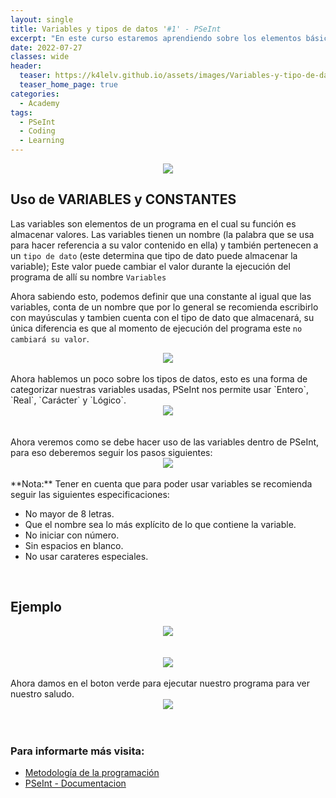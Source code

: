 ```yaml
---
layout: single
title: Variables y tipos de datos '#1' - PSeInt
excerpt: "En este curso estaremos aprendiendo sobre los elementos básicos y principales al momento de programar, se hablará de los tipos de datos que la herramienta de PSeInt nos ofrece y respaldaremos con ejemplos sencillos pero interesantes..."
date: 2022-07-27
classes: wide
header:
  teaser: https://k4lelv.github.io/assets/images/Variables-y-tipo-de-datos/Banner.jpg
  teaser_home_page: true
categories:
  - Academy
tags:
  - PSeInt
  - Coding
  - Learning
---
```


<center>
<img src="https://k4lelv.github.io/assets/images/Variables-y-tipo-de-datos/Profile.jpg">
</center>

## Uso de VARIABLES y CONSTANTES

Las variables son elementos de un programa en el cual su función es almacenar valores. Las variables tienen un nombre (la palabra que se usa para hacer referencia a su valor contenido en ella) y también pertenecen a un `tipo de dato` (este determina que tipo de dato puede almacenar la variable); Este valor puede cambiar el valor durante la ejecución del programa de allí su nombre `Variables`

Ahora sabiendo esto, podemos definir que una constante al igual que las variables, conta de un nombre que por lo general se recomienda escribirlo con mayúsculas y tambien cuenta con el tipo de dato que almacenará, su única diferencia es que al momento de ejecución del programa este `no cambiará su valor`.

<center>
<img src="https://k4lelv.github.io/assets/images/Variables-y-tipo-de-datos/Variables-Constantes.png">
</center>

<br>
Ahora hablemos un poco sobre los tipos de datos, esto es una forma de categorizar nuestras variables usadas, PSeInt nos permite usar `Entero`, `Real`, `Carácter` y `Lógico`.

<center>
<img src="https://k4lelv.github.io/assets/images/Variables-y-tipo-de-datos/Tipos-Datos.png">
</center>

<br>
<br>
Ahora veremos como se debe hacer uso de las variables dentro de PSeInt, para eso deberemos seguir los pasos siguientes:

<center>
<img src="https://k4lelv.github.io/assets/images/Variables-y-tipo-de-datos/Pasos.png">
</center>

<br>
**Nota:** Tener en cuenta que para poder usar variables se recomienda seguir las siguientes especificaciones:

* No mayor de 8 letras.
* Que el nombre sea lo más explícito de lo que contiene la variable.
* No iniciar con número.
* Sin espacios en blanco.
* No usar carateres especiales.
<br>

## Ejemplo

<center>
<img src="https://k4lelv.github.io/assets/images/Variables-y-tipo-de-datos/Ejemplos.png">
</center>

<br>
<br>
<center>
<img src="https://k4lelv.github.io/assets/images/Variables-y-tipo-de-datos/Codigo.png">
</center>
<br>
Ahora damos en el boton verde para ejecutar nuestro programa para ver nuestro saludo.
<center>
<img src="https://k4lelv.github.io/assets/images/Variables-y-tipo-de-datos/Resultado.png">
</center>

<br>
<br>

### Para informarte más visita: 

* [Metodología de la programación](https://ulisesorea.wordpress.com/2016/10/02/tipos-de-datos-en-pseint/)
* [PSeInt - Documentacion](http://pseint.sourceforge.net/slide/pseint.html)

